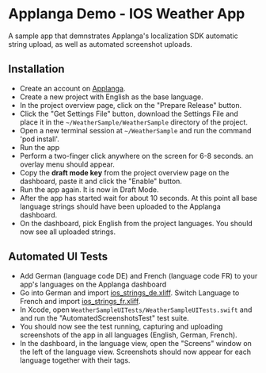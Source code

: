 # Applanga Demo - IOS Weather App

A sample app that demnstrates Applanga's localization SDK automatic string upload, as well as automated screenshot uploads.

## Installation

 * Create an account on [Applanga](https://dashboard.applanga.com/#!/login).
 * Create a new project with English as the base language.
 * In the project overview page, click on the "Prepare Release" button. 
 * Click the "Get Settings File" button, download the Settings File and place it in the ```~/WeatherSample/WeatherSample``` directory of the project.
 * Open a new terminal session at ```~/WeatherSample``` and run the command 'pod install'.
 * Run the app
 * Perform a two-finger click anywhere on the screen for 6-8 seconds. an overlay menu should appear.
 * Copy the **draft mode key** from the project overview page on the dashboard, paste it and click the "Enable" button. 
 * Run the app again. It is now in Draft Mode.
 * After the app has started wait for about 10 seconds. At this point all base language strings should have been uploaded to the Applanga dashboard.
 * On the dashboard, pick English from the project languages. You should now see all uploaded strings.

## Automated UI Tests

 * Add German (language code DE) and French (language code FR) to your app's languages on the Applanga dashboard
 * Go into German and import [ios_strings_de.xliff](https://github.com/applanga/Sample-Apps/blob/ios-storyboard/iOS/ios_strings_de.xliff). Switch Language to French and import [ios_strings_fr.xliff](https://github.com/applanga/Sample-Apps/blob/ios-storyboard/iOS/ios_strings_en.xliff).
 * In Xcode, open ```WeatherSampleUITests/WeatherSampleUITests.swift``` and and run the "AutomatedScreenshotsTest" test suite.
 * You should now see the test running, capturing and uploading screenshots of the app in all languages (English, German, French).
 * In the dashboard, in the language view, open the "Screens" window on the left of the language view. Screenshots should now appear for each language together with their tags.
